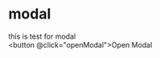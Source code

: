 # modal
<script setup>
import { ref } from 'vue'

// If your component is **not** globally registered, uncomment the next line and adjust the path accordingly
// import MyComponent from '@path/to/MyComponent.vue'
const isModalOpen = ref(false);
function openModal() {
  isModalOpen.value = true;
}
</script>


this is test for modal
<br>
<button @click="openModal">Open Modal</button>
<Modal v-model="isModalOpen" teleport="body" closeOnOutside="true"/>